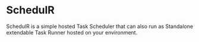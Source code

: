 # SchedulR
SchedulR is a simple hosted Task Scheduler that can also run as Standalone extendable Task Runner hosted on your environment.